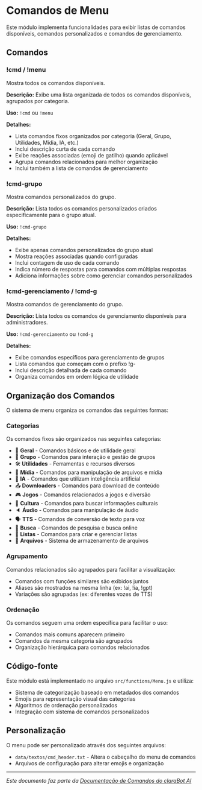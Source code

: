 # Comandos de Menu

Este módulo implementa funcionalidades para exibir listas de comandos disponíveis, comandos personalizados e comandos de gerenciamento.

## Comandos

### !cmd / !menu

Mostra todos os comandos disponíveis.

**Descrição:** Exibe uma lista organizada de todos os comandos disponíveis, agrupados por categoria.

**Uso:** `!cmd` ou `!menu`

**Detalhes:**
- Lista comandos fixos organizados por categoria (Geral, Grupo, Utilidades, Mídia, IA, etc.)
- Inclui descrição curta de cada comando
- Exibe reações associadas (emoji de gatilho) quando aplicável
- Agrupa comandos relacionados para melhor organização
- Inclui também a lista de comandos de gerenciamento

### !cmd-grupo

Mostra comandos personalizados do grupo.

**Descrição:** Lista todos os comandos personalizados criados especificamente para o grupo atual.

**Uso:** `!cmd-grupo`

**Detalhes:**
- Exibe apenas comandos personalizados do grupo atual
- Mostra reações associadas quando configuradas
- Inclui contagem de uso de cada comando
- Indica número de respostas para comandos com múltiplas respostas
- Adiciona informações sobre como gerenciar comandos personalizados

### !cmd-gerenciamento / !cmd-g

Mostra comandos de gerenciamento do grupo.

**Descrição:** Lista todos os comandos de gerenciamento disponíveis para administradores.

**Uso:** `!cmd-gerenciamento` ou `!cmd-g`

**Detalhes:**
- Exibe comandos específicos para gerenciamento de grupos
- Lista comandos que começam com o prefixo !g-
- Inclui descrição detalhada de cada comando
- Organiza comandos em ordem lógica de utilidade

## Organização dos Comandos

O sistema de menu organiza os comandos das seguintes formas:

### Categorias

Os comandos fixos são organizados nas seguintes categorias:
- 📃 **Geral** - Comandos básicos e de utilidade geral
- 👥 **Grupo** - Comandos para interação e gestão de grupos
- 🛠️ **Utilidades** - Ferramentas e recursos diversos
- 📱 **Mídia** - Comandos para manipulação de arquivos e mídia
- 🤖 **IA** - Comandos que utilizam inteligência artificial
- 📤 **Downloaders** - Comandos para download de conteúdo
- 🎮 **Jogos** - Comandos relacionados a jogos e diversão
- 🍿 **Cultura** - Comandos para buscar informações culturais
- 🔈 **Áudio** - Comandos para manipulação de áudio
- 🗣 **TTS** - Comandos de conversão de texto para voz
- 🔎 **Busca** - Comandos de pesquisa e busca online
- 📜 **Listas** - Comandos para criar e gerenciar listas
- 📂 **Arquivos** - Sistema de armazenamento de arquivos

### Agrupamento

Comandos relacionados são agrupados para facilitar a visualização:
- Comandos com funções similares são exibidos juntos
- Aliases são mostrados na mesma linha (ex: !ai, !ia, !gpt)
- Variações são agrupadas (ex: diferentes vozes de TTS)

### Ordenação

Os comandos seguem uma ordem específica para facilitar o uso:
- Comandos mais comuns aparecem primeiro
- Comandos da mesma categoria são agrupados
- Organização hierárquica para comandos relacionados

## Código-fonte

Este módulo está implementado no arquivo `src/functions/Menu.js` e utiliza:
- Sistema de categorização baseado em metadados dos comandos
- Emojis para representação visual das categorias
- Algoritmos de ordenação personalizados
- Integração com sistema de comandos personalizados

## Personalização

O menu pode ser personalizado através dos seguintes arquivos:
- `data/textos/cmd_header.txt` - Altera o cabeçalho do menu de comandos
- Arquivos de configuração para alterar emojis e organização

---

*Este documento faz parte da [Documentação de Comandos do claraBot AI](README.md#documentação-dos-comandos)*